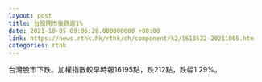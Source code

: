 ```yaml
---
layout: post
title: 台股開市後跌逾1%
date: 2021-10-05 09:06:28.000000000 +08:00
link: https://news.rthk.hk/rthk/ch/component/k2/1613522-20211005.htm
categories: rthk
---
```


台灣股市下跌。加權指數較早時報16195點，跌212點，跌幅1.29%。
